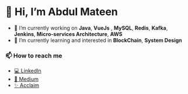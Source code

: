 # 👋  Hi, I’m Abdul Mateen
- 🔭 I’m currently working on **Java**, **VueJs** , **MySQL**, **Redis**, **Kafka**, **Jenkins**, **Micro-services Architecture**, **AWS**
- 👀 I’m currently learning and interested in **BlockChain**, **System Design**

### 📫 How to reach me 
- [💻 LinkedIn](www.linkedin.com/in/abmateenabbasi)
- [📄 Medium](https://medium.com/@abmateenabbasi)
- [✨ Acclaim](https://www.credly.com/users/abmateenabbasi)

<!---
abdulmateen1990/abdulmateen1990 is a ✨ special ✨ repository because its `README.md` (this file) appears on your GitHub profile.
You can click the Preview link to take a look at your changes.
--->
